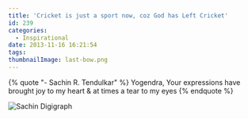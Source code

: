 ```yaml
---
title: 'Cricket is just a sport now, coz God has Left Cricket'
id: 239
categories:
  - Inspirational
date: 2013-11-16 16:21:54
tags:
thumbnailImage: last-bow.png
---
```

{% quote "- Sachin R. Tendulkar" %}
Yogendra, 
Your expressions have brought joy to my heart  & at times a tear to my eyes
{% endquote %}
<!--more-->
![Sachin Digigraph](http://www.yogendra.me/wp-content/uploads/2013/11/Sachin-TheLegend-682x1024.jpeg)
